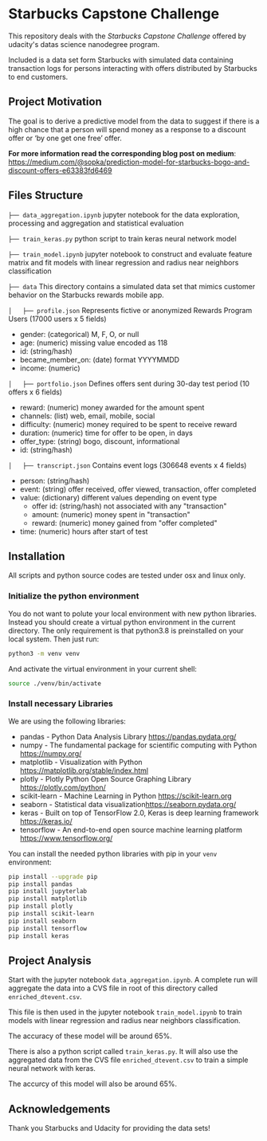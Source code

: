 
# Starbucks Capstone Challenge

This repository deals with the _Starbucks Capstone Challenge_ offered
by udacity's datas science nanodegree program.

Included is a data set form Starbucks with simulated data containing
transaction logs for persons interacting with offers distributed by Starbucks 
to end customers.

## Project Motivation

The goal is to derive a predictive model from the data to suggest if
there is a high chance that a person will spend money as a response 
to a discount offer or ‘by one get one free’ offer.

**For more information read the corresponding blog post on medium**: <https://medium.com/@sopka/prediction-model-for-starbucks-bogo-and-discount-offers-e63383fd6469>

## Files Structure

`├── data_aggregation.ipynb` jupyter notebook for the data exploration, processing and aggregation and statistical evaluation

`├── train_keras.py` python script to train keras neural network model

`├── train_model.ipynb` jupyter notebook to construct and evaluate feature matrix and fit models with linear regression and radius near neighbors classification

`├── data` This directory contains a simulated data set that mimics customer behavior on the Starbucks rewards mobile app.

`│   ├── profile.json` Represents fictive or anonymized Rewards Program Users (17000 users x 5 fields)
 - gender: (categorical) M, F, O, or null 
 - age: (numeric) missing value encoded as 118 
 - id: (string/hash) 
 - became_member_on: (date) format YYYYMMDD 
 - income: (numeric) 

`│   ├── portfolio.json` Defines offers sent during 30-day test period (10 offers x 6 fields)
 - reward: (numeric) money awarded for the amount spent 
 - channels: (list) web, email, mobile, social 
 - difficulty: (numeric) money required to be spent to receive reward 
 - duration: (numeric) time for offer to be open, in days 
 - offer_type: (string) bogo, discount, informational 
 - id: (string/hash) 

`│   ├── transcript.json` Contains event logs (306648 events x 4 fields)
- person: (string/hash) 
- event: (string) offer received, offer viewed, transaction, offer completed 
- value: (dictionary) different values depending on event type
    - offer id: (string/hash) not associated with any "transaction" 
    - amount: (numeric) money spent in "transaction" 
    - reward: (numeric) money gained from "offer completed" 
- time: (numeric) hours after start of test 


## Installation

All scripts and python source codes are tested under osx and linux only.

### Initialize the python environment

You do not want to polute your local environment with new
python libraries. Instead you should create a virtual python environment
in the current directory. The only requirement is that python3.8 is
preinstalled on your local system. Then just run:

```sh
python3 -m venv venv
```

And activate the virtual environment in your current shell:

```sh
source ./venv/bin/activate
```

### Install necessary Libraries

We are using the following libraries:

* pandas - Python Data Analysis Library <https://pandas.pydata.org/>
* numpy - The fundamental package for scientific computing with Python <https://numpy.org/>
* matplotlib - Visualization with Python <https://matplotlib.org/stable/index.html>
* plotly - Plotly Python Open Source Graphing Library <https://plotly.com/python/>
* scikit-learn - Machine Learning in Python <https://scikit-learn.org>
* seaborn - Statistical data visualization<https://seaborn.pydata.org/>
* keras - Built on top of TensorFlow 2.0, Keras is deep learning framework <https://keras.io/>
 * tensorflow - An end-to-end open source machine learning platform <https://www.tensorflow.org/> 

You can install the needed python libraries with pip in your `venv` environment:

```sh
pip install --upgrade pip
pip install pandas
pip install jupyterlab
pip install matplotlib
pip install plotly
pip install scikit-learn
pip install seaborn
pip install tensorflow
pip install keras
```

## Project Analysis

Start with the jupyter notebook `data_aggregation.ipynb`.
A complete run will aggregate the data into a CVS file in root of this directory called 
`enriched_dtevent.csv`. 

This file is then used in the jupyter notebook `train_model.ipynb` to train models with linear regression and radius near neighbors classification.

The accuracy of these model will be around 65%.

There is also a python script called `train_keras.py`. 
It will also use the aggregated data from the CVS file `enriched_dtevent.csv` to train a simple neural network with keras.

The accurcy of this model will also be around 65%.

## Acknowledgements

Thank you Starbucks and Udacity for providing the data sets!
